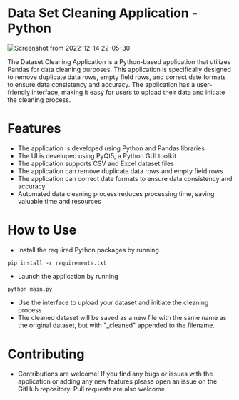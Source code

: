 # Data Set Cleaning Application - Python

![Screenshot from 2022-12-14 22-05-30](https://user-images.githubusercontent.com/106758417/207654093-ce360c03-2875-4255-af89-33a64fb8e24e.png)

The Dataset Cleaning Application is a Python-based application that utilizes Pandas for data cleaning purposes. This application is specifically designed to remove duplicate data rows, empty field rows, and correct date formats to ensure data consistency and accuracy. The application has a user-friendly interface, making it easy for users to upload their data and initiate the cleaning process.

# Features
- The application is developed using Python and Pandas libraries
- The UI is developed using PyQt5, a Python GUI toolkit
- The application supports CSV and Excel dataset files
- The application can remove duplicate data rows and empty field rows
- The application can correct date formats to ensure data consistency and accuracy
- Automated data cleaning process reduces processing time, saving valuable time and resources

# How to Use
- Install the required Python packages by running 
```
pip install -r requirements.txt
```

- Launch the application by running 
```
python main.py
```
- Use the interface to upload your dataset and initiate the cleaning process
- The cleaned dataset will be saved as a new file with the same name as the original dataset, but with "_cleaned" appended to the filename.

# Contributing
- Contributions are welcome! If you find any bugs or issues with the application or adding any new features please open an issue on the GitHub repository. Pull requests are also welcome.

